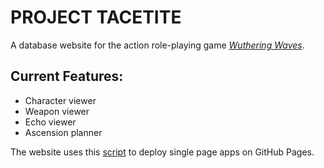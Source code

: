 # **PROJECT TACETITE**

A database website for the action role-playing game *[Wuthering Waves](https://wutheringwaves.kurogames.com/en/)*.

## Current Features:

- Character viewer
- Weapon viewer
- Echo viewer
- Ascension planner

The website uses this [script](https://github.com/rafgraph/spa-github-pages) to deploy single page apps on GitHub Pages. 